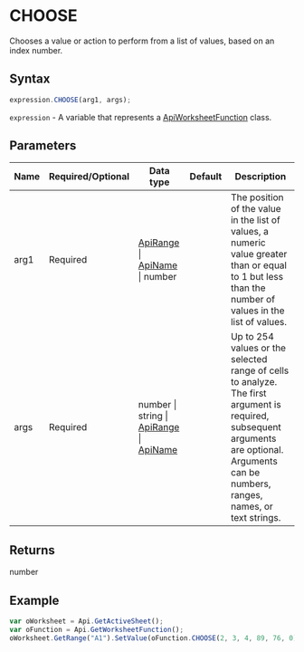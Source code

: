 # CHOOSE

Chooses a value or action to perform from a list of values, based on an index number.

## Syntax

```javascript
expression.CHOOSE(arg1, args);
```

`expression` - A variable that represents a [ApiWorksheetFunction](../ApiWorksheetFunction.md) class.

## Parameters

| **Name** | **Required/Optional** | **Data type** | **Default** | **Description** |
| ------------- | ------------- | ------------- | ------------- | ------------- |
| arg1 | Required | [ApiRange](../../ApiRange/ApiRange.md) \| [ApiName](../../ApiName/ApiName.md) \| number |  | The position of the value in the list of values, a numeric value greater than or equal to 1 but less than the number of values in the list of values. |
| args | Required | number \| string \| [ApiRange](../../ApiRange/ApiRange.md) \| [ApiName](../../ApiName/ApiName.md) |  | Up to 254 values or the selected range of cells to analyze. The first argument is required, subsequent arguments are optional. Arguments can be numbers, ranges, names, or text strings. |

## Returns

number

## Example



```javascript
var oWorksheet = Api.GetActiveSheet();
var oFunction = Api.GetWorksheetFunction();
oWorksheet.GetRange("A1").SetValue(oFunction.CHOOSE(2, 3, 4, 89, 76, 0));
```
